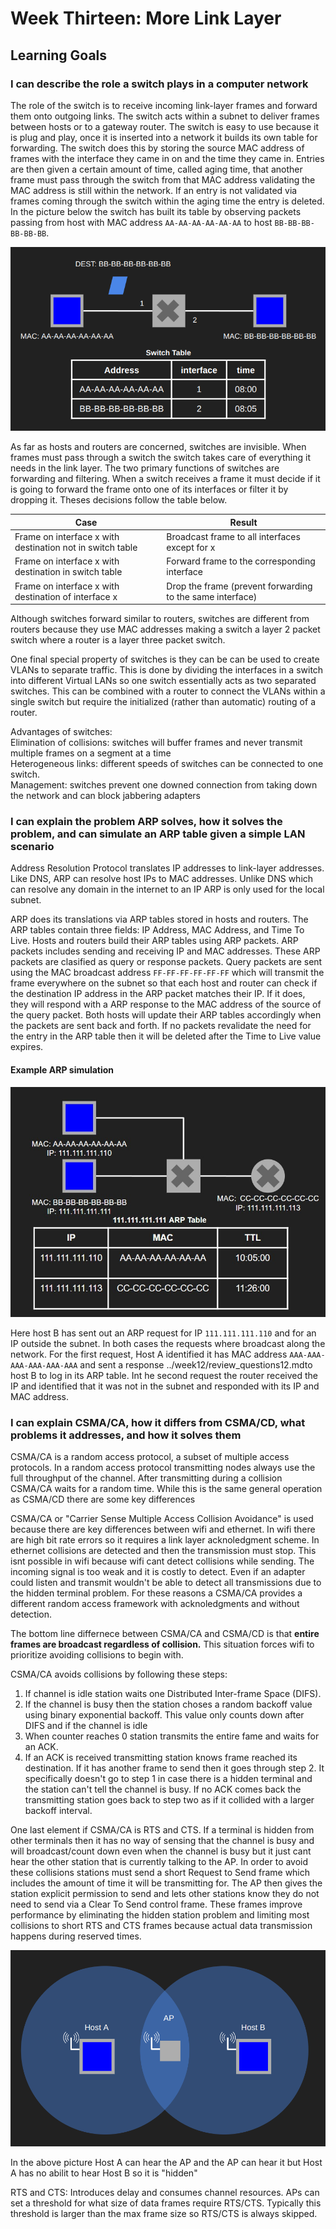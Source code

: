 # Week Thirteen: More Link Layer

## Learning Goals

### I can describe the role a switch plays in a computer network

The role of the switch is to receive incoming link-layer frames and forward them onto outgoing links. The switch acts within a subnet to deliver frames between hosts or to a gateway router. The switch is easy to use because it is plug and play, once it is inserted into a network it builds its own table for forwarding. The switch does this by storing the source MAC address of frames with the interface they came in on and the time they came in. Entries are then given a certain amount of time, called aging time, that another frame must pass through the switch from that MAC address validating the MAC address is still within the network. If an entry is not validated via frames coming through the switch within the aging time the entry is deleted. In the picture below the switch has built its table by observing packets passing from host with MAC address `AA-AA-AA-AA-AA-AA` to host `BB-BB-BB-BB-BB-BB`.

![switch with two hosts](img/img1.png)

As far as hosts and routers are concerned, switches are invisible. When frames must pass through a switch the switch takes care of everything it needs in the link layer. The two primary functions of switches are forwarding and filtering. When a switch receives a frame it must decide if it is going to forward the frame onto one of its interfaces or filter it by dropping it. Theses decisions follow the table below.

| Case                                                  | Result                                                      |
|-------------------------------------------------------|-------------------------------------------------------------|
| Frame on interface x with destination not in switch table | Broadcast frame to all interfaces except for x |
| Frame on interface x with destination in switch table   | Forward frame to the corresponding interface                 |
| Frame on interface x with destination of interface x   | Drop the frame (prevent forwarding to the same interface)     |

Although switches forward similar to routers, switches are different from routers because they use MAC addresses making a switch a layer 2 packet switch where a router is a layer three packet switch.

One final special property of switches is they can be can be used to create VLANs to separate traffic. This is done by dividing the interfaces in a switch into different Virtual LANs so one switch essentially acts as two separated switches. This can be combined with a router to connect the VLANs within a single switch but require the initialized (rather than automatic) routing of a router.

Advantages of switches:  
Elimination of collisions: switches will buffer frames and never transmit multiple frames on a segment at a time  
Heterogeneous links: different speeds of switches can be connected to one switch.  
Management: switches prevent one downed connection from taking down the network and can block jabbering adapters  

### I can explain the problem ARP solves, how it solves the problem, and can simulate an ARP table given a simple LAN scenario

Address Resolution Protocol translates IP addresses to link-layer addresses. Like DNS, ARP can resolve host IPs to MAC addresses. Unlike DNS which can resolve any domain in the internet to an IP ARP is only used for the local subnet.

ARP does its translations via ARP tables stored in hosts and routers. The ARP tables contain three fields: IP Address, MAC Address, and Time To Live. Hosts and routers build their ARP tables using ARP packets. ARP packets includes sending and receiving IP and MAC addresses. These ARP packets are clasified as query or response packets. Query packets are sent using the MAC broadcast address `FF-FF-FF-FF-FF-FF` which will transmit the frame everywhere on the subnet so that each host and router can check if the destination IP address in the ARP packet matches their IP. If it does, they will respond with a ARP response to the MAC address of the source of the query packet. Both hosts will update their ARP tables accordingly when the packets are sent back and forth. If no packets revalidate the need for the entry in the ARP table then it will be deleted after the Time to Live value expires.

#### Example ARP simulation

![ARP table in simple subnet](img/img2.jpg)

Here host B has sent out an ARP request for IP ```111.111.111.110``` and for an IP outside the subnet. In both cases the requests where broadcast along the network. For the first request, Host A identified it has MAC address ```AAA-AAA-AAA-AAA-AAA-AAA``` and sent a response ../week12/review_questions12.mdto host B to log in its ARP table. Int he second request the router received the IP and identified that it was not in the subnet and responded with its IP and MAC address.

### I can explain CSMA/CA, how it differs from CSMA/CD, what problems it addresses, and how it solves them

CSMA/CA is a random access protocol, a subset of multiple access protocols. In a random access protocol transmitting nodes always use the full throughput of the channel. After transmitting during a collision CSMA/CA waits for a random time. While this is the same general operation as CSMA/CD there are some key differences

CSMA/CA or "Carrier Sense Multiple Access Collision Avoidance" is used because there are key differences between wifi and ethernet. In wifi there are high bit rate errors so it requires a link layer acknoledgment scheme. In ethernet collisions are detected and then the transmission must stop. This isnt possible in wifi because wifi cant detect collisions while sending. The incoming signal is too weak and it is costly to detect. Even if an adapter could listen and transmit wouldn't be able to detect all transmissions due to the hidden terminal problem. For these reasons a CSMA/CA provides a different random access framework with acknoledgments and without detection.

The bottom line differnece between CSMA/CA and CSMA/CD is that **entire frames are broadcast regardless of collision.** This situation forces wifi to prioritize avoiding collisions to begin with.

CSMA/CA avoids collisions by following these steps:

1. If channel is idle station waits one Distributed Inter-frame Space (DIFS).
2. If the channel is busy then the station choses a random backoff value using binary exponential backoff. This value only counts down after DIFS and if the channel is idle
3. When counter reaches 0 station transmits the entire fame and waits for an ACK.
4. If an ACK is received transmitting station knows frame reached its destination. If it has another frame to send then it goes through step 2. It specifically doesn't go to step 1 in case there is a hidden terminal and the station can't tell the channel is busy. If no ACK comes back the transmitting station goes back to step two as if it collided with a larger backoff interval.

One last element if CSMA/CA is RTS and CTS. If a terminal is hidden from other terminals then it has no way of sensing that the channel is busy and will broadcast/count down even when the channel is busy but it just cant hear the other station that is currently talking to the AP. In order to avoid these collisions stations must send a short Request to Send frame which includes the amount of time it will be transmitting for. The AP then gives the station explicit permission to send and lets other stations know they do not need to send via a Clear To Send control frame. These frames improve performance by eliminating the hidden station problem and limiting most collisions to short RTS and CTS frames because actual data transmission happens during reserved times.

![Hidden terminal](img/hiddenterminal.png)

In the above picture Host A can hear the AP and the AP can hear it but Host A has no abilit to hear Host B so it is "hidden"

RTS and CTS: Introduces delay and consumes channel resources. APs can set a threshold for what size of data frames require RTS/CTS. Typically this threshold is larger than the max frame size so RTS/CTS is always skipped.
